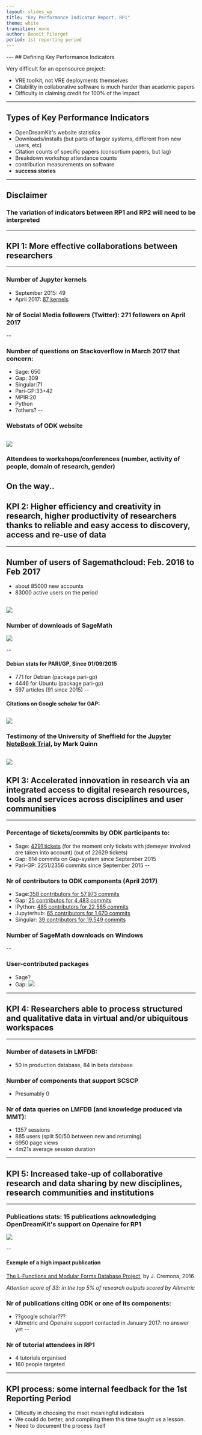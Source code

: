 ```yaml
---
layout: slides_wp
title: "Key Performance Indicator Report, RP1"
theme: white
transition: none
author: Benoît Pilorget
period: 1st reporting period
---
```


<section data-markdown data-separator="^---\n" data-separator-vertical="^--\n">
---
## Defining Key Performance Indicators

Very difficult for an opensource project:
 - VRE toolkit, not VRE deployments themselves
 - Citability in collaborative software is much harder than academic papers
 - Difficulty in claiming credit for 100% of the impact
---
## Types of Key Performance Indicators

 - OpenDreamKit's website statistics
 - Downloads/installs (but parts of larger systems, different from new users, etc)
 - Citation counts of specific papers (consortium papers, but lag)
 - Breakdown workshop attendance counts
 - contribution measurements on software
 - **success stories**

---
## Disclaimer
### The variation of indicators between RP1 and RP2 will need to be interpreted
---
## KPI 1: More effective collaborations between researchers
---
### Number of Jupyter kernels
- September 2015: 49
- April 2017: [87 kernels](https://github.com/jupyter/jupyter/wiki/Jupyter-kernels)

### Nr of Social Media followers (Twitter): 271  followers on April 2017
--
### Number of questions on Stackoverflow in March 2017 that concern:

- Sage: 650
- Gap: 309
- Singular:71
- Pari-GP:33+42
- MPIR:20
- Python
- ?others?
--
### Webstats of ODK website

![](../KP1-world_visits_website.png)
--
### Attendees to workshops/conferences (number, activity of people, domain of research, gender)

On the way..
---
## KPI 2: Higher efficiency and creativity in research, higher productivity of researchers thanks to reliable and easy access to discovery, access and re-use of data
---
## Number of users of Sagemathcloud: Feb. 2016 to Feb 2017
- about 85000 new accounts
- 83000 active users on the period

![](../KP1-Total_number_accounts_and_projects_sagemath.JPG)
--
### Number of downloads of SageMath 
![](../KPI-sage_dwld.JPG)

--
#### Debian stats for PARI/GP, Since 01/09/2015
- 771 for Debian  (package pari-gp)
- 4446 for Ubuntu (package pari-gp)
- 597 articles (91 since 2015)
--     
#### Citations on Google scholar for GAP:

![](../KPI-GapGScholar_CitationsPerYear.JPG)
--
### Testimony of the University of Sheffield for the [Jupyter NoteBook Trial](https://www.sheffield.ac.uk/bms/teaching/stories/bms353), by Mark Quinn

![](../KPI-USFD-testimony2.PNG)
--
## KPI 3: Accelerated innovation in research via an integrated access to digital research resources, tools and services across disciplines and user communities
---
### Percentage of tickets/commits by ODK participants to:
- Sage:  [4291 tickets](https://trac.sagemath.org/search?ticket=on&q=jdemeyer&page=11&noquickjump=1) (for the moment only tickets with jdemeyer involved are taken into account) (out of 22629 tickets)
- Gap: 814 commits on Gap-system since September 2015
- Pari-GP: 2251/2356 commits since September 2015
--
### Nr of contributors to ODK components (April 2017)

- Sage:[358 contributors for 57,973 commits](https://github.com/sagemath/sage/)
- Gap: [25 contributos for 4,483 commits](https://github.com/gap-system/gap)
- IPython: [485 contributors for 22,565 commits](https://github.com/ipython/ipython)
- Jupyterhub: [65 contributors for 1,670 commits](https://github.com/jupyterhub/jupyterhub)
- Singular: [39 contributors for 19,549 commits](https://github.com/Singular/Sources)

### Number of SageMath downloads on Windows
--
### User-contributed packages

- Sage?
- Gap: 
![](../kpi-gap-packages.PNG)
---
## KPI 4: Researchers able to process structured and qualitative data in virtual and/or ubiquitous workspaces
---
### Number of datasets in LMFDB:
- 50 in production database, 84 in beta database

### Number of components that support SCSCP
- Presumably 0

### Nr of data queries on LMFDB (and knowledge produced via MMT): 

- 1357 sessions
- 885 users (split 50/50 between new and returning)
- 6950 page views
- 4m21s average session duration
---
## KPI 5: Increased take-up of collaborative research and data sharing by new disciplines, research communities and institutions
---
### Publications stats: 15 publications acknowledging OpenDreamKit's support on Openaire for RP1
![](../nr-publications.png)

--
#### Exemple of a high impact publication

[The L-Functions and Modular Forms Database Project](https://www.openaire.eu/en/search/publication?articleId=core_ac_uk__::bac82a8fe3e313ae79db60e152a36c54), by J. Cremona, 2016

*Attention score of 33: in the top 5% of research outputs scored by Altmetric*

### Nr of publications citing ODK or one of its components:
- ??google scholar???
- Altmetric and Openaire support contacted in January 2017: no answer yet
--
### Nr of tutorial attendees in RP1
- 4 tutorials organised
- 160 people targeted
---
## KPI process: some internal feedback for the 1st Reporting Period

 - Dificulty in choosing the msot meaningful indicators
 - We could do better, and compiling them this time taught us a lesson. 
 - Need to document the process itself

</section>

